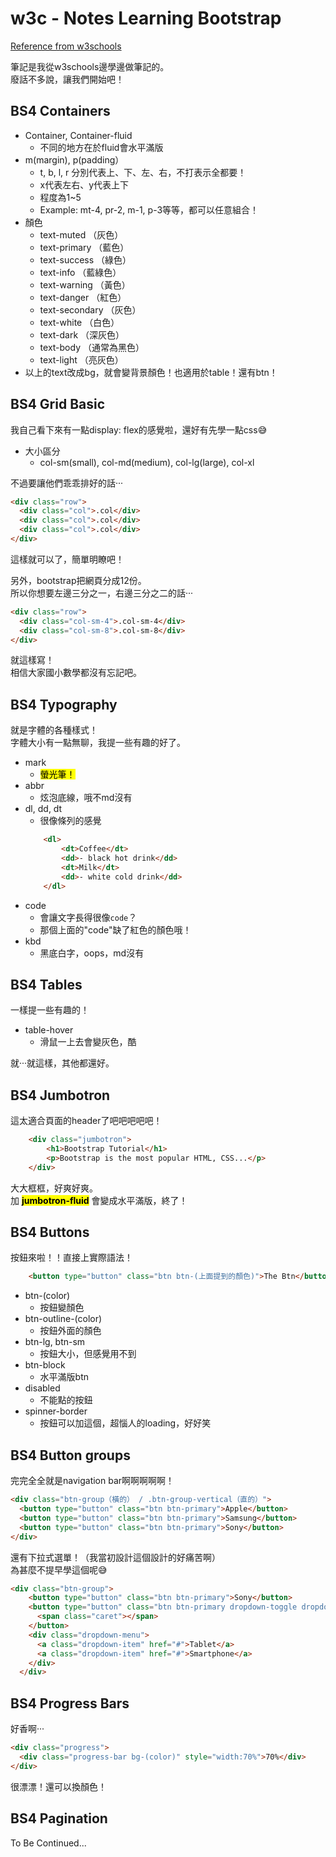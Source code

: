 # w3c - Notes Learning Bootstrap

[Reference from w3schools](https://www.w3schools.com/bootstrap4/default.asp)

筆記是我從w3schools邊學邊做筆記的。  
廢話不多說，讓我們開始吧！
  
## BS4 Containers
* Container, Container-fluid
    * 不同的地方在於fluid會水平滿版
* m(margin), p(padding）
    * t, b, l, r 分別代表上、下、左、右，不打表示全都要！
    * x代表左右、y代表上下
    * 程度為1~5
    * Example: mt-4, pr-2, m-1, p-3等等，都可以任意組合！
* 顏色
    * text-muted （灰色）
    * text-primary （藍色）
    * text-success （綠色）
    * text-info （藍綠色）
    * text-warning （黃色）
    * text-danger （紅色）
    * text-secondary （灰色）
    * text-white （白色）
    * text-dark （深灰色）
    * text-body （通常為黑色）
    * text-light （亮灰色）
* 以上的text改成bg，就會變背景顏色！也適用於table！還有btn！

## BS4 Grid Basic
我自己看下來有一點display: flex的感覺啦，還好有先學一點css😅
* 大小區分
    * col-sm(small), col-md(medium), col-lg(large), col-xl

不過要讓他們乖乖排好的話···
```html
<div class="row">
  <div class="col">.col</div>
  <div class="col">.col</div>
  <div class="col">.col</div>
</div>
```
這樣就可以了，簡單明瞭吧！

另外，bootstrap把網頁分成12份。  
所以你想要左邊三分之一，右邊三分之二的話···
```html
<div class="row">
  <div class="col-sm-4">.col-sm-4</div>
  <div class="col-sm-8">.col-sm-8</div>
</div>
```
就這樣寫！  
相信大家國小數學都沒有忘記吧。

## BS4 Typography
就是字體的各種樣式！  
字體大小有一點無聊，我提一些有趣的好了。
* mark
    * <mark>螢光筆！</mark>
* abbr
    * <abbr>炫泡底線，哦不md沒有</abbr>
* dl, dd, dt
    * 很像條列的感覺
    ```html
        <dl>
            <dt>Coffee</dt>
            <dd>- black hot drink</dd>
            <dt>Milk</dt>
            <dd>- white cold drink</dd>
        </dl>  
    ```
* code
    * 會讓文字長得很像<code>code</code>？
    * 那個上面的"code"缺了紅色的顏色哦！
* kbd
    * <kbd>黑底白字</kbd>，oops，md沒有

## BS4 Tables
一樣提一些有趣的！
* table-hover
    * 滑鼠一上去會變灰色，酷

就···就這樣，其他都還好。

## BS4 Jumbotron
這太適合頁面的header了吧吧吧吧吧！
```html
    <div class="jumbotron">
        <h1>Bootstrap Tutorial</h1>
        <p>Bootstrap is the most popular HTML, CSS...</p>
    </div>
```
大大框框，好爽好爽。  
加 <mark>**jumbotron-fluid**</mark> 會變成水平滿版，終了！

## BS4 Buttons
按鈕來啦！！直接上實際語法！
```html
    <button type="button" class="btn btn-(上面提到的顏色)">The Btn</button>
```
* btn-(color)
    * 按鈕變顏色
* btn-outline-(color)
    * 按鈕外面的顏色
* btn-lg, btn-sm
    * 按鈕大小，但感覺用不到
* btn-block
    * 水平滿版btn
* disabled
    * 不能點的按鈕
* spinner-border
    * 按鈕可以加這個，超惱人的loading，好好笑

## BS4 Button groups
完完全全就是navigation bar啊啊啊啊啊！
```html
<div class="btn-group（橫的） / .btn-group-vertical（直的）">
  <button type="button" class="btn btn-primary">Apple</button>
  <button type="button" class="btn btn-primary">Samsung</button>
  <button type="button" class="btn btn-primary">Sony</button>
</div>
```

還有下拉式選單！（我當初設計這個設計的好痛苦啊）  
為甚麼不提早學這個呢😅
```html
<div class="btn-group">
    <button type="button" class="btn btn-primary">Sony</button>
    <button type="button" class="btn btn-primary dropdown-toggle dropdown-toggle-split" data-toggle="dropdown">
      <span class="caret"></span>
    </button>
    <div class="dropdown-menu">
      <a class="dropdown-item" href="#">Tablet</a>
      <a class="dropdown-item" href="#">Smartphone</a>
    </div>
  </div>
```

## BS4 Progress Bars
好香啊···
```html
<div class="progress">
  <div class="progress-bar bg-(color)" style="width:70%">70%</div>
</div>
```
很漂漂！還可以換顏色！

## BS4 Pagination
To Be Continued...